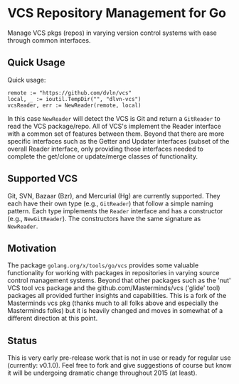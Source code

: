 # VCS Repository Management for Go

Manage VCS pkgs (repos) in varying version control systems with ease through
common interfaces.

## Quick Usage

Quick usage:

	remote := "https://github.com/dvln/vcs"
    local, _ := ioutil.TempDir("", "dlvn-vcs")
    vcsReader, err := NewReader(remote, local)

In this case `NewReader` will detect the VCS is Git and return a `GitReader` to
read the VCS package/repo. All of VCS's implement the Reader interface with a
common set of features between them.  Beyond that there are more specific interfaces
such as the Getter and Updater interfaces (subset of the overall Reader interface,
only providing those interfaces needed to complete the get/clone or update/merge
classes of functionality.

## Supported VCS

Git, SVN, Bazaar (Bzr), and Mercurial (Hg) are currently supported. They each
have their own type (e.g., `GitReader`) that follow a simple naming pattern. Each
type implements the `Reader` interface and has a constructor (e.g., `NewGitReader`).
The constructors have the same signature as `NewReader`.

## Motivation

The package `golang.org/x/tools/go/vcs` provides some valuable functionality
for working with packages in repositories in varying source control management
systems. Beyond that other packages such as the 'nut' VCS tool vcs package and
the github.com/Masterminds/vcs ('glide' tool) packages all provided further
insights and capabilities.  This is a fork of the Masterminds vcs pkg (thanks
much to all folks above and especially the Masterminds folks) but it is
heavily changed and moves in somewhat of a different direction at this point.

## Status

This is very early pre-release work that is not in use or ready for regular
use (currently: v0.1.0).  Feel free to fork and give suggestions of course
but know it will be undergoing dramatic change throughout 2015 (at least).

